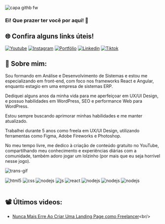 ![capa githb fw](https://github.com/LucasPedruo/LucasPedruo/assets/147441250/cec93a56-ab6e-4b75-b6fe-1f1a6f9882ed)

### Ei! Que prazer ter você por aqui! 👋
## 🌐 Confira alguns links úteis!

[![Youtube](https://img.shields.io/badge/YouTube-FF0000?style=for-the-badge&logo=youtube&logoColor=white)](https://www.youtube.com/@lucaspedrodev)
[![Instagram](https://img.shields.io/badge/Instagram-E4405F?style=for-the-badge&logo=instagram&logoColor=white)](https://instagram.com/lucaspedruo)
[![Portfólio](https://img.shields.io/badge/-Behance-blue?style=for-the-badge&logo=behance&logoColor=white)](https://www.behance.net/lucaspedruo)
[![Linkedin](https://img.shields.io/badge/LinkedIn-0077B5?style=for-the-badge&logo=linkedin&logoColor=white)](https://www.linkedin.com/in/lucaspedruo/)
[![Tiktok](https://img.shields.io/badge/TikTok-000000?style=for-the-badge&logo=tiktok&logoColor=white)](http://tiktok.com/@lucaspedruuo)

## 🚀 Sobre mim:

Sou formando em Análise e Desenvolvimento de Sistemas e estou me especializando em front-end, com foco nos frameworks React e Angular, enquanto estagio em uma empresa de sistemas ERP.

Dediquei alguns anos da minha vida para me aperfeiçoar em UX/UI Design, e possuo habilidades em WordPress, SEO e performance Web para WordPress.

Estou sempre buscando aprimorar minhas habilidades e me manter atualizado.

Trabalhei durante 5 anos como freela em UX/UI Design, utilizando ferramentas como Figma, Adobe Fireworks e Photoshop.

No meu tempo livre, me dedico à criação de conteúdo gratuito no YouTube, compartilhando meu conhecimento e experiências diárias com a comunidade, também adoro jogar um lolzinho (por mais que eu seja horrível nesse jogo).

![trans-gif](https://github.com/LucasPedruo/LucasPedruo/assets/147441250/d3599b71-7819-48cd-84ff-e5b85b98fb2e)

<div style="display: inline_block">
  <img align="center" alt="html5" src="https://img.shields.io/badge/HTML5-E34F26?style=for-the-badge&logo=html5&logoColor=white" />
  <img align="center" alt="css" src="https://img.shields.io/badge/CSS3-1572B6?style=for-the-badge&logo=css3&logoColor=white" />
  <img align="center" alt="nodejs" src="https://img.shields.io/badge/Wordpress-21759B?style=for-the-badge&logo=wordpress&logoColor=white" />
  <img align="center" alt="js" src="https://img.shields.io/badge/JavaScript-F7DF1E?style=for-the-badge&logo=javascript&logoColor=black" />
  <img align="center" alt="react" src="https://img.shields.io/badge/React-20232A?style=for-the-badge&logo=react&logoColor=61DAFB" />
  <img align="center" alt="nodejs" src="https://img.shields.io/badge/Vue.js-35495E?style=for-the-badge&logo=vue.js&logoColor=4FC08D" />
  <img align="center" alt="nodejs" src="https://img.shields.io/badge/Angular-DD0031?style=for-the-badge&logo=angular&logoColor=white" />
  <img align="center" alt="nodejs" src="https://img.shields.io/badge/Node.js-43853D?style=for-the-badge&logo=node.js&logoColor=white" />  
</div><br/>

## 📽️ Últimos videos:
- [Nunca Mais Erre Ao Criar Uma Landing Page como Freelancer](https://youtu.be/QPpuR6mJ_vY?si=NPuJMBersnV3zGs_)<br/>
